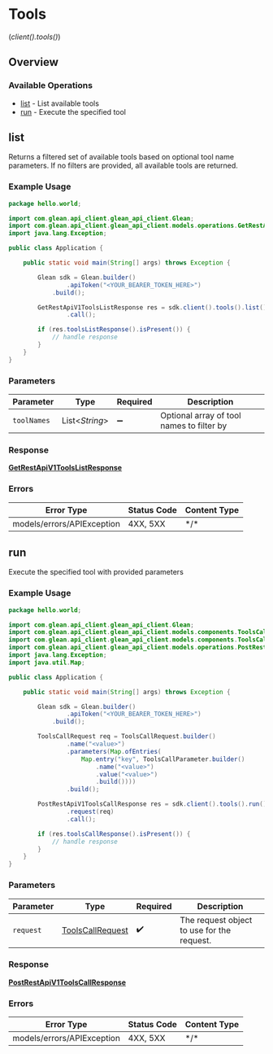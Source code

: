 # Tools
(*client().tools()*)

## Overview

### Available Operations

* [list](#list) - List available tools
* [run](#run) - Execute the specified tool

## list

Returns a filtered set of available tools based on optional tool name parameters. If no filters are provided, all available tools are returned.

### Example Usage

```java
package hello.world;

import com.glean.api_client.glean_api_client.Glean;
import com.glean.api_client.glean_api_client.models.operations.GetRestApiV1ToolsListResponse;
import java.lang.Exception;

public class Application {

    public static void main(String[] args) throws Exception {

        Glean sdk = Glean.builder()
                .apiToken("<YOUR_BEARER_TOKEN_HERE>")
            .build();

        GetRestApiV1ToolsListResponse res = sdk.client().tools().list()
                .call();

        if (res.toolsListResponse().isPresent()) {
            // handle response
        }
    }
}
```

### Parameters

| Parameter                                 | Type                                      | Required                                  | Description                               |
| ----------------------------------------- | ----------------------------------------- | ----------------------------------------- | ----------------------------------------- |
| `toolNames`                               | List\<*String*>                           | :heavy_minus_sign:                        | Optional array of tool names to filter by |

### Response

**[GetRestApiV1ToolsListResponse](../../models/operations/GetRestApiV1ToolsListResponse.md)**

### Errors

| Error Type                 | Status Code                | Content Type               |
| -------------------------- | -------------------------- | -------------------------- |
| models/errors/APIException | 4XX, 5XX                   | \*/\*                      |

## run

Execute the specified tool with provided parameters

### Example Usage

```java
package hello.world;

import com.glean.api_client.glean_api_client.Glean;
import com.glean.api_client.glean_api_client.models.components.ToolsCallParameter;
import com.glean.api_client.glean_api_client.models.components.ToolsCallRequest;
import com.glean.api_client.glean_api_client.models.operations.PostRestApiV1ToolsCallResponse;
import java.lang.Exception;
import java.util.Map;

public class Application {

    public static void main(String[] args) throws Exception {

        Glean sdk = Glean.builder()
                .apiToken("<YOUR_BEARER_TOKEN_HERE>")
            .build();

        ToolsCallRequest req = ToolsCallRequest.builder()
                .name("<value>")
                .parameters(Map.ofEntries(
                    Map.entry("key", ToolsCallParameter.builder()
                        .name("<value>")
                        .value("<value>")
                        .build())))
                .build();

        PostRestApiV1ToolsCallResponse res = sdk.client().tools().run()
                .request(req)
                .call();

        if (res.toolsCallResponse().isPresent()) {
            // handle response
        }
    }
}
```

### Parameters

| Parameter                                                   | Type                                                        | Required                                                    | Description                                                 |
| ----------------------------------------------------------- | ----------------------------------------------------------- | ----------------------------------------------------------- | ----------------------------------------------------------- |
| `request`                                                   | [ToolsCallRequest](../../models/shared/ToolsCallRequest.md) | :heavy_check_mark:                                          | The request object to use for the request.                  |

### Response

**[PostRestApiV1ToolsCallResponse](../../models/operations/PostRestApiV1ToolsCallResponse.md)**

### Errors

| Error Type                 | Status Code                | Content Type               |
| -------------------------- | -------------------------- | -------------------------- |
| models/errors/APIException | 4XX, 5XX                   | \*/\*                      |